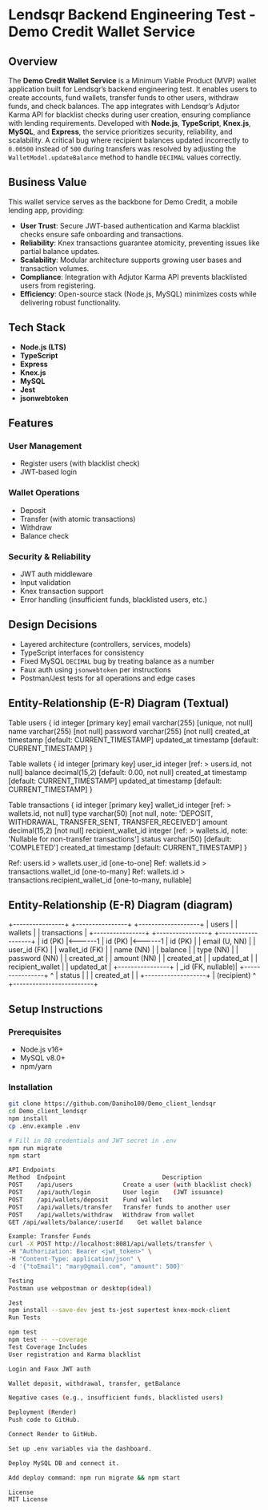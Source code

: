# Lendsqr Backend Engineering Test - Demo Credit Wallet Service

## Overview
The **Demo Credit Wallet Service** is a Minimum Viable Product (MVP) wallet application built for Lendsqr’s backend engineering test. It enables users to create accounts, fund wallets, transfer funds to other users, withdraw funds, and check balances. The app integrates with Lendsqr’s Adjutor Karma API for blacklist checks during user creation, ensuring compliance with lending requirements. Developed with **Node.js**, **TypeScript**, **Knex.js**, **MySQL**, and **Express**, the service prioritizes security, reliability, and scalability. A critical bug where recipient balances updated incorrectly to `0.00500` instead of `500` during transfers was resolved by adjusting the `WalletModel.updateBalance` method to handle `DECIMAL` values correctly.

## Business Value
This wallet service serves as the backbone for Demo Credit, a mobile lending app, providing:
- **User Trust**: Secure JWT-based authentication and Karma blacklist checks ensure safe onboarding and transactions.
- **Reliability**: Knex transactions guarantee atomicity, preventing issues like partial balance updates.
- **Scalability**: Modular architecture supports growing user bases and transaction volumes.
- **Compliance**: Integration with Adjutor Karma API prevents blacklisted users from registering.
- **Efficiency**: Open-source stack (Node.js, MySQL) minimizes costs while delivering robust functionality.

## Tech Stack
- **Node.js (LTS)**
- **TypeScript**
- **Express**
- **Knex.js**
- **MySQL**
- **Jest**
- **jsonwebtoken**

## Features

### User Management
- Register users (with blacklist check)
- JWT-based login

### Wallet Operations
- Deposit
- Transfer (with atomic transactions)
- Withdraw
- Balance check

### Security & Reliability
- JWT auth middleware
- Input validation
- Knex transaction support
- Error handling (insufficient funds, blacklisted users, etc.)

## Design Decisions
- Layered architecture (controllers, services, models)
- TypeScript interfaces for consistency
- Fixed MySQL `DECIMAL` bug by treating balance as a number
- Faux auth using `jsonwebtoken` per instructions
- Postman/Jest tests for all operations and edge cases

## Entity-Relationship (E-R) Diagram (Textual)
Table users {
id integer [primary key]
email varchar(255) [unique, not null]
name varchar(255) [not null]
password varchar(255) [not null]
created_at timestamp [default: CURRENT_TIMESTAMP]
updated_at timestamp [default: CURRENT_TIMESTAMP]
}

Table wallets {
id integer [primary key]
user_id integer [ref: > users.id, not null]
balance decimal(15,2) [default: 0.00, not null]
created_at timestamp [default: CURRENT_TIMESTAMP]
updated_at timestamp [default: CURRENT_TIMESTAMP]
}

Table transactions {
id integer [primary key]
wallet_id integer [ref: > wallets.id, not null]
type varchar(50) [not null, note: 'DEPOSIT, WITHDRAWAL, TRANSFER_SENT, TRANSFER_RECEIVED']
amount decimal(15,2) [not null]
recipient_wallet_id integer [ref: > wallets.id, note: 'Nullable for non-transfer transactions']
status varchar(50) [default: 'COMPLETED']
created_at timestamp [default: CURRENT_TIMESTAMP]
}

Ref: users.id > wallets.user_id [one-to-one]
Ref: wallets.id > transactions.wallet_id [one-to-many]
Ref: wallets.id > transactions.recipient_wallet_id [one-to-many, nullable]


## Entity-Relationship (E-R) Diagram (diagram)
+----------------+         +----------------+         +-------------------+
|     users      |         |    wallets     |         |   transactions    |
+----------------+         +----------------+         +-------------------+
| id (PK)        |<------1 | id (PK)        |<------1 | id (PK)           |
| email (U, NN)  |         | user_id (FK)   |         | wallet_id (FK)    |
| name (NN)      |         | balance        |         | type (NN)         |
| password (NN)  |         | created_at     |         | amount (NN)       |
| created_at     |         | updated_at     |         | recipient_wallet  |
| updated_at     |         +----------------+         | _id (FK, nullable)|
+----------------+                 ^                 | status            |
                                   |                 | created_at        |
                                   |                 +-------------------+
                                   | (recipient)             ^
                                   +-------------------------+

## Setup Instructions

### Prerequisites
- Node.js v16+
- MySQL v8.0+
- npm/yarn

### Installation
```bash
git clone https://github.com/Daniho100/Demo_client_lendsqr
cd Demo_client_lendsqr
npm install
cp .env.example .env

# Fill in DB credentials and JWT secret in .env
npm run migrate
npm start

API Endpoints
Method	Endpoint	                       Description                 Auth Required
POST	/api/users	            Create a user (with blacklist check)	    No
POST	/api/auth/login	        User login    (JWT issuance)	            No
POST	/api/wallets/deposit	Fund wallet	                                Yes
POST	/api/wallets/transfer	Transfer funds to another user	            Yes
POST	/api/wallets/withdraw	Withdraw from wallet	                    Yes
GET	/api/wallets/balance/:userId	Get wallet balance	                    Yes

Example: Transfer Funds
curl -X POST http://localhost:8081/api/wallets/transfer \
-H "Authorization: Bearer <jwt_token>" \
-H "Content-Type: application/json" \
-d '{"toEmail": "mary@gmail.com", "amount": 500}'

Testing
Postman use webpostman or desktop(ideal)

Jest
npm install --save-dev jest ts-jest supertest knex-mock-client
Run Tests

npm test
npm test -- --coverage
Test Coverage Includes
User registration and Karma blacklist

Login and Faux JWT auth

Wallet deposit, withdrawal, transfer, getBalance

Negative cases (e.g., insufficient funds, blacklisted users)

Deployment (Render)
Push code to GitHub.

Connect Render to GitHub.

Set up .env variables via the dashboard.

Deploy MySQL DB and connect it.

Add deploy command: npm run migrate && npm start

License
MIT License